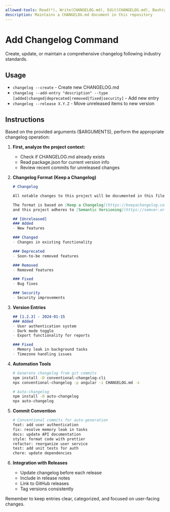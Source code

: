 ```yaml
---
allowed-tools: Read(*), Write(CHANGELOG.md), Edit(CHANGELOG.md), Bash(git add:*), Bash(git status:*), Bash(git commit:*)
description: Maintains a CHANGELOG.md document in this repository
---
```


# Add Changelog Command

  Create, update, or maintain a comprehensive changelog following industry standards.

## Usage

- `changelog --create` - Create new CHANGELOG.md
- `changelog --add-entry "description" --type [added|changed|deprecated|removed|fixed|security]` - Add new entry
- `changelog --release X.Y.Z` - Move unreleased items to new version

## Instructions

Based on the provided arguments ($ARGUMENTS), perform the appropriate changelog operation:

1. **First, analyze the project context:**
    - Check if CHANGELOG.md already exists
    - Read package.json for current version info
    - Review recent commits for unreleased changes

2. **Changelog Format (Keep a Changelog)**

   ```markdown
   # Changelog

   All notable changes to this project will be documented in this file.

   The format is based on [Keep a Changelog](https://keepachangelog.com/en/1.0.0/),
   and this project adheres to [Semantic Versioning](https://semver.org/spec/v2.0.0.html).

   ## [Unreleased]
   ### Added
   - New features

   ### Changed
   - Changes in existing functionality

   ### Deprecated
   - Soon-to-be removed features

   ### Removed
   - Removed features

   ### Fixed
   - Bug fixes

   ### Security
   - Security improvements
   ```

3. **Version Entries**

   ```markdown
   ## [1.2.3] - 2024-01-15
   ### Added
   - User authentication system
   - Dark mode toggle
   - Export functionality for reports

   ### Fixed
   - Memory leak in background tasks
   - Timezone handling issues
   ```

4. **Automation Tools**

   ```bash
   # Generate changelog from git commits
   npm install -D conventional-changelog-cli
   npx conventional-changelog -p angular -i CHANGELOG.md -s

   # Auto-changelog
   npm install -D auto-changelog
   npx auto-changelog
   ```

5. **Commit Convention**

   ```bash
   # Conventional commits for auto-generation
   feat: add user authentication
   fix: resolve memory leak in tasks
   docs: update API documentation
   style: format code with prettier
   refactor: reorganize user service
   test: add unit tests for auth
   chore: update dependencies
   ```

6. **Integration with Releases**
   - Update changelog before each release
   - Include in release notes
   - Link to GitHub releases
   - Tag versions consistently

Remember to keep entries clear, categorized, and focused on user-facing changes.
